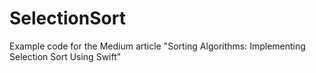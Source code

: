 # SelectionSort

Example code for the Medium article "Sorting Algorithms: Implementing Selection Sort Using Swift"
